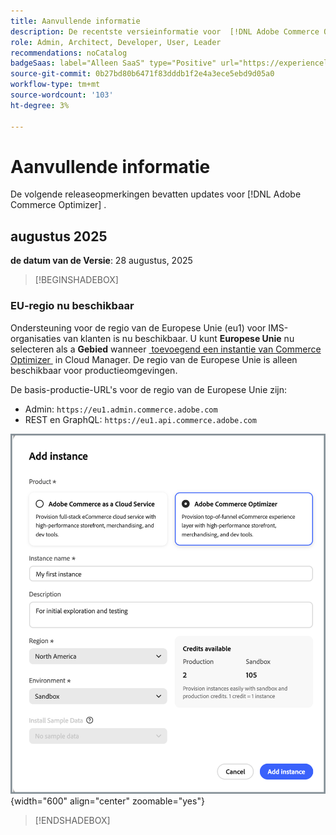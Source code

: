 ```yaml
---
title: Aanvullende informatie
description: De recentste versieinformatie voor  [!DNL Adobe Commerce Optimizer].
role: Admin, Architect, Developer, User, Leader
recommendations: noCatalog
badgeSaas: label="Alleen SaaS" type="Positive" url="https://experienceleague.adobe.com/nl/docs/commerce/user-guides/product-solutions" tooltip="Alleen van toepassing op Adobe Commerce as a Cloud Service- en Adobe Commerce Optimizer-projecten (door Adobe beheerde SaaS-infrastructuur)."
source-git-commit: 0b27bd80b6471f83dddb1f2e4a3ece5ebd9d05a0
workflow-type: tm+mt
source-wordcount: '103'
ht-degree: 3%

---
```


# Aanvullende informatie

De volgende releaseopmerkingen bevatten updates voor [!DNL Adobe Commerce Optimizer] .

## augustus 2025

**de datum van de Versie**: 28 augustus, 2025

>[!BEGINSHADEBOX]

### EU-regio nu beschikbaar

Ondersteuning voor de regio van de Europese Unie (eu1) voor IMS-organisaties van klanten is nu beschikbaar. U kunt **Europese Unie** nu selecteren als a **Gebied** wanneer [&#x200B; toevoegend een instantie van Commerce Optimizer &#x200B;](./get-started.md#step-1-create-an-instance) in Cloud Manager. De regio van de Europese Unie is alleen beschikbaar voor productieomgevingen.

De basis-productie-URL&#39;s voor de regio van de Europese Unie zijn:

* Admin: `https://eu1.admin.commerce.adobe.com`
* REST en GraphQL: `https://eu1.api.commerce.adobe.com`

![&#x200B; creeer instantie &#x200B;](./assets/create-instance.png){width="600" align="center" zoomable="yes"}

>[!ENDSHADEBOX]
